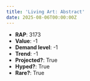 ```yaml
---
title: 'Living Art: Abstract'
date: 2025-08-06T00:00:00Z
---
```

- **RAP**: 3173
- **Value**: -1
- **Demand level**: -1
- **Trend**: -1
- **Projected?**: True
- **Hyped?**: True
- **Rare?**: True
